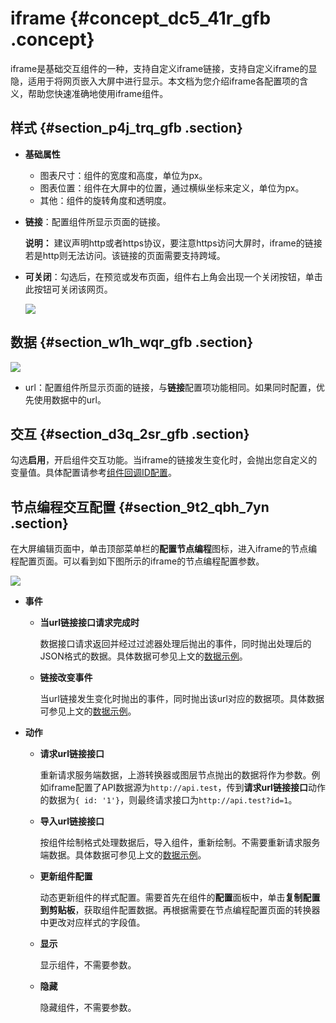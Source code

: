 # iframe {#concept_dc5_41r_gfb .concept}

iframe是基础交互组件的一种，支持自定义iframe链接，支持自定义iframe的显隐，适用于将网页嵌入大屏中进行显示。本文档为您介绍iframe各配置项的含义，帮助您快速准确地使用iframe组件。

## 样式 {#section_p4j_trq_gfb .section}

-   **基础属性** 

    -   图表尺寸：组件的宽度和高度，单位为px。
    -   图表位置：组件在大屏中的位置，通过横纵坐标来定义，单位为px。
    -   其他：组件的旋转角度和透明度。
-   **链接**：配置组件所显示页面的链接。

    **说明：** 建议声明http或者https协议，要注意https访问大屏时，iframe的链接若是http则无法访问。该链接的页面需要支持跨域。

-   **可关闭**：勾选后，在预览或发布页面，组件右上角会出现一个关闭按钮，单击此按钮可关闭该网页。

    ![](http://static-aliyun-doc.oss-cn-hangzhou.aliyuncs.com/assets/img/21822/156292598412781_zh-CN.png)


## 数据 {#section_w1h_wqr_gfb .section}

![](http://static-aliyun-doc.oss-cn-hangzhou.aliyuncs.com/assets/img/21822/156292598513019_zh-CN.png)

-   url：配置组件所显示页面的链接，与**链接**配置项功能相同。如果同时配置，优先使用数据中的url。

## 交互 {#section_d3q_2sr_gfb .section}

勾选**启用**，开启组件交互功能。当iframe的链接发生变化时，会抛出您自定义的变量值。具体配置请参考[组件回调ID配置](../cn.zh-CN/用户指南/进阶技巧/配置数字翻牌器组件的回调ID.md#)。

## 节点编程交互配置 {#section_9t2_qbh_7yn .section}

在大屏编辑页面中，单击顶部菜单栏的**配置节点编程**图标，进入iframe的节点编程配置页面。可以看到如下图所示的iframe的节点编程配置参数。

![](http://static-aliyun-doc.oss-cn-hangzhou.aliyuncs.com/assets/img/21822/156292598550939_zh-CN.jpg)

-   **事件** 
    -   **当url链接接口请求完成时** 

        数据接口请求返回并经过过滤器处理后抛出的事件，同时抛出处理后的JSON格式的数据。具体数据可参见上文的[数据示例](#)。

    -   **链接改变事件** 

        当url链接发生变化时抛出的事件，同时抛出该url对应的数据项。具体数据可参见上文的[数据示例](#)。

-   **动作** 
    -   **请求url链接接口** 

        重新请求服务端数据，上游转换器或图层节点抛出的数据将作为参数。例如iframe配置了API数据源为`http://api.test`，传到**请求url链接接口**动作的数据为`{ id: '1'}`，则最终请求接口为`http://api.test?id=1`。

    -   **导入url链接接口** 

        按组件绘制格式处理数据后，导入组件，重新绘制。不需要重新请求服务端数据。具体数据可参见上文的[数据示例](#)。

    -   **更新组件配置** 

        动态更新组件的样式配置。需要首先在组件的**配置**面板中，单击**复制配置到剪贴板**，获取组件配置数据。再根据需要在节点编程配置页面的转换器中更改对应样式的字段值。

    -   **显示** 

        显示组件，不需要参数。

    -   **隐藏** 

        隐藏组件，不需要参数。


